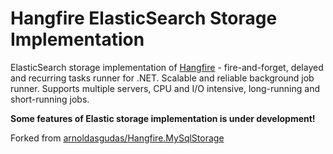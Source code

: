 # Hangfire ElasticSearch Storage Implementation

ElasticSearch storage implementation of [Hangfire](http://hangfire.io/) - fire-and-forget, delayed and recurring tasks runner for .NET. Scalable and reliable background job runner. 
Supports multiple servers, CPU and I/O intensive, long-running and short-running jobs.

**Some features of Elastic storage implementation is under development!**

Forked from [arnoldasgudas/Hangfire.MySqlStorage](https://github.com/arnoldasgudas/Hangfire.MySqlStorage)
